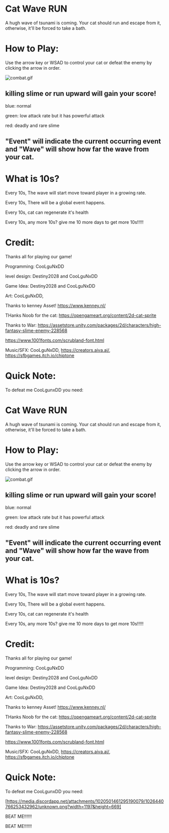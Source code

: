 

# Cat Wave RUN

A hugh wave of tsunami is coming. Your cat should run and escape from it, otherwise, it'll be forced to take a bath.

# How to Play:

Use the arrow key or WSAD to control your cat or defeat the enemy by clicking the arrow in order.


![combat.gif](///raw/c4b/94/z/50246.gif)


## killing slime or run upward will gain your score!

blue: normal

green: low attack rate but it has powerful attack

red: deadly and rare slime

## "Event" will indicate the current occurring event and "Wave" will show how far the wave from your cat.

# What is 10s?

Every 10s, The wave will start move toward player in a growing rate. 

Every 10s, There will be a global event happens.

Every 10s, cat can regenerate it's health

Every 10s, any more 10s? give me 10 more days to get more 10s!!!!!


# Credit:

Thanks all for playing our game!

Programming: CooLguNxDD

level design: Destiny2028 and CooLguNxDD

Game Idea: Destiny2028 and CooLguNxDD

Art: CooLguNxDD,

Thanks to kenney Asset! https://www.kenney.nl/

THanks Noob for the cat: https://opengameart.org/content/2d-cat-sprite

Thanks to War: https://assetstore.unity.com/packages/2d/characters/high-fantasy-slime-enemy-228568

https://www.1001fonts.com/scrubland-font.html

Music/SFX: CooLguNxDD, https://creators.aiva.ai/, https://sfbgames.itch.io/chiptone

# Quick Note:

To defeat me CooLgunxDD you need:



# Cat Wave RUN

A hugh wave of tsunami is coming. Your cat should run and escape from it, otherwise, it'll be forced to take a bath.

# How to Play:

Use the arrow key or WSAD to control your cat or defeat the enemy by clicking the arrow in order.


![combat.gif](///raw/c4b/94/z/50246.gif)


## killing slime or run upward will gain your score!

blue: normal

green: low attack rate but it has powerful attack

red: deadly and rare slime

## "Event" will indicate the current occurring event and "Wave" will show how far the wave from your cat.

# What is 10s?

Every 10s, The wave will start move toward player in a growing rate. 

Every 10s, There will be a global event happens.

Every 10s, cat can regenerate it's health

Every 10s, any more 10s? give me 10 more days to get more 10s!!!!!


# Credit:

Thanks all for playing our game!

Programming: CooLguNxDD

level design: Destiny2028 and CooLguNxDD

Game Idea: Destiny2028 and CooLguNxDD

Art: CooLguNxDD,

Thanks to kenney Asset! https://www.kenney.nl/

THanks Noob for the cat: https://opengameart.org/content/2d-cat-sprite

Thanks to War: https://assetstore.unity.com/packages/2d/characters/high-fantasy-slime-enemy-228568

https://www.1001fonts.com/scrubland-font.html

Music/SFX: CooLguNxDD, https://creators.aiva.ai/, https://sfbgames.itch.io/chiptone

# Quick Note:

To defeat me CooLgunxDD you need:

[https://media.discordapp.net/attachments/1020501461295190079/1026440766253432962/unknown.png?width=1197&height=669]

BEAT ME!!!!!!

BEAT ME!!!!!!
